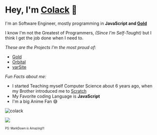 # **Hey, I'm [Colack](https://github.com/Colack) 👋**

I'm an Software Engineer, mostly programming in **JavaScript and [Gold](https://github.com/Shining-Gold-Studios/Gold-Language)**   

I know I'm not the Greatest of Programmers, *(Since I'm Self-Taught)* but I think I get the job done when I need to.

*These are the Projects I'm the most proud of:*

  - [Gold](https://github.com/Shining-Gold-Studios/Gold-Language)
  - [Orbital](https://github.com/Colack/Orbital)
  - [varSite](https://github.com/Colack/varSite)

*Fun Facts about me:*

  - I started Teaching myself Computer Science about 6 years ago, when my Brother introduced me to [Scratch](https://scratch.mit.edu/)
  - My Favorite coding Language is **JavaScript**
  - I'm a big Anime Fan 😅

<p align="left"> <img src="https://komarev.com/ghpvc/?username=colack&label=Profile%20views&color=0e75b6&style=flat" alt="colack" /> </p>

<p align="left"> <img src="https://github-profile-trophy.vercel.app/?username=Colack&column=-1"/> </p>

<sub><sup>PS: MarkDown is Amazing!!!</sup></sub>
